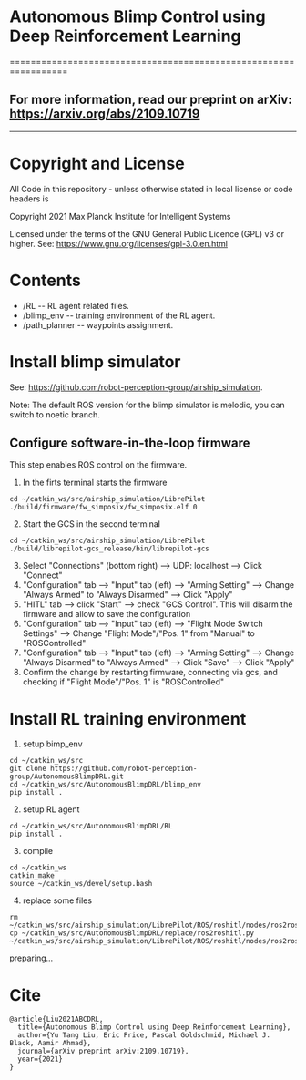 # Autonomous Blimp Control using Deep Reinforcement Learning
=================================================================

## For more information, read our preprint on arXiv: https://arxiv.org/abs/2109.10719
--------------------------------------------------------------

# Copyright and License

All Code in this repository - unless otherwise stated in local license or code headers is

Copyright 2021 Max Planck Institute for Intelligent Systems

Licensed under the terms of the GNU General Public Licence (GPL) v3 or higher.
See: https://www.gnu.org/licenses/gpl-3.0.en.html


# Contents

* /RL -- RL agent related files.
* /blimp_env -- training environment of the RL agent. 
* /path_planner -- waypoints assignment.

# Install blimp simulator
See: https://github.com/robot-perception-group/airship_simulation. 

Note: The default ROS version for the blimp simulator is melodic, you can switch to noetic branch.

## Configure software-in-the-loop firmware
This step enables ROS control on the firmware.

1. In the firts terminal starts the firmware
```console
cd ~/catkin_ws/src/airship_simulation/LibrePilot
./build/firmware/fw_simposix/fw_simposix.elf 0  
```

2. Start the GCS in the second terminal
```console
cd ~/catkin_ws/src/airship_simulation/LibrePilot
./build/librepilot-gcs_release/bin/librepilot-gcs
```
3. Select "Connections" (bottom right) --> UDP: localhost --> Click "Connect"
4. "Configuration" tab --> "Input" tab (left) --> "Arming Setting" --> Change "Always Armed" to "Always Disarmed" --> Click "Apply"
5. "HITL" tab --> click "Start" --> check "GCS Control". 
   This will disarm the firmware and allow to save the configuration
6. "Configuration" tab --> "Input" tab (left) --> "Flight Mode Switch Settings" --> Change "Flight Mode"/"Pos. 1" from "Manual" to "ROSControlled" 
7. "Configuration" tab --> "Input" tab (left) --> "Arming Setting" --> Change "Always Disarmed" to "Always Armed" --> Click "Save" --> Click "Apply" 
8. Confirm the change by restarting firmware, connecting via gcs, and checking if "Flight Mode"/"Pos. 1" is "ROSControlled"

# Install RL training environment

1. setup bimp_env
```console
cd ~/catkin_ws/src
git clone https://github.com/robot-perception-group/AutonomousBlimpDRL.git
cd ~/catkin_ws/src/AutonomousBlimpDRL/blimp_env
pip install .
```
2. setup RL agent
```console
cd ~/catkin_ws/src/AutonomousBlimpDRL/RL
pip install .
```
3. compile 
```console
cd ~/catkin_ws
catkin_make
source ~/catkin_ws/devel/setup.bash
```
4. replace some files
```console
rm ~/catkin_ws/src/airship_simulation/LibrePilot/ROS/roshitl/nodes/ros2roshitl.py
cp ~/catkin_ws/src/AutonomousBlimpDRL/replace/ros2roshitl.py ~/catkin_ws/src/airship_simulation/LibrePilot/ROS/roshitl/nodes/ros2roshitl.py
```

preparing...

# Cite
```
@article{Liu2021ABCDRL,
  title={Autonomous Blimp Control using Deep Reinforcement Learning},
  author={Yu Tang Liu, Eric Price, Pascal Goldschmid, Michael J. Black, Aamir Ahmad},
  journal={arXiv preprint arXiv:2109.10719},
  year={2021}
}
```
